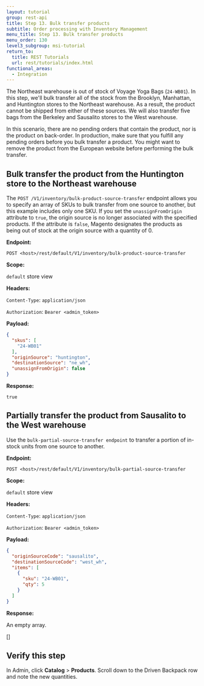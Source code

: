 ```yaml
---
layout: tutorial
group: rest-api
title: Step 13. Bulk transfer products
subtitle: Order processing with Inventory Management
menu_title: Step 13. Bulk transfer products
menu_order: 130
level3_subgroup: msi-tutorial
return_to:
  title: REST Tutorials
  url: rest/tutorials/index.html
functional_areas:
  - Integration
---
```


The Northeast warehouse is out of stock of Voyage Yoga Bags (`24-WB01`). In this step, we'll bulk transfer all of the stock from the Brooklyn, Manhattan, and Huntington stores to the Northeast warehouse. As a result, the product cannot be shipped from either of these sources. We will also transfer five bags from the Berkeley and Sausalito stores to the West warehouse.

In this scenario, there are no pending orders that contain the product, nor is the product on back-order. In production, make sure that you fulfill any pending orders before you bulk transfer a product. You might want to remove the product from the European website before performing the bulk transfer.

## Bulk transfer the product from the Huntington store to the Northeast warehouse

The `POST /V1/inventory/bulk-product-source-transfer` endpoint allows you to specify an array of SKUs to bulk transfer from one source to another, but this example includes only one SKU. If you set the `unassignFromOrigin` attribute to `true`, the origin source is no longer associated with the specified products. If the attribute is `false`, Magento designates the products as being out of stock at the origin source with a quantity of 0.

**Endpoint:**

`POST <host>/rest/default/V1/inventory/bulk-product-source-transfer`

**Scope:**

`default` store view

**Headers:**

`Content-Type`: `application/json`

`Authorization`: `Bearer <admin_token>`

**Payload:**

```json
{
  "skus": [
    "24-WB01"
  ],
  "originSource": "huntington",
  "destinationSource": "ne_wh",
  "unassignFromOrigin": false
}
```

**Response:**

`true`

## Partially transfer the product from Sausalito to the West warehouse

Use the `bulk-partial-source-transfer endpoint` to transfer a portion of in-stock units from one source to another.

**Endpoint:**

`POST <host>/rest/default/V1/inventory/bulk-partial-source-transfer`

**Scope:**

`default` store view

**Headers:**

`Content-Type`: `application/json`

`Authorization`: `Bearer <admin_token>`

**Payload:**

```json
{
  "originSourceCode": "sausalito",
  "destinationSourceCode": "west_wh",
  "items": [
    {
      "sku": "24-WB01",
      "qty": 5
    }
  ]
}
```

**Response:**

An empty array.

[]

## Verify this step

In Admin, click **Catalog** > **Products**. Scroll down to the Driven Backpack row and note the new quantities.
